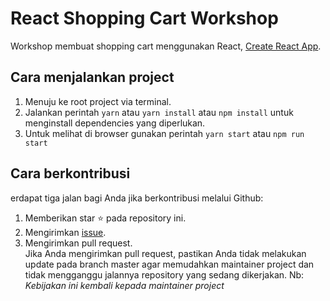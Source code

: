 # React Shopping Cart Workshop
Workshop membuat shopping cart menggunakan React, [Create React App](https://github.com/facebookincubator/create-react-app).

## Cara menjalankan project
1. Menuju ke root project via terminal.
1. Jalankan perintah ```yarn``` atau ```yarn install``` atau ```npm install``` untuk menginstall dependencies yang diperlukan.
1. Untuk melihat di browser gunakan perintah ```yarn start``` atau ```npm run start```

## Cara berkontribusi
erdapat tiga jalan bagi Anda jika berkontribusi melalui Github:
1. Memberikan star ⭐️ pada repository ini.
1. Mengirimkan [issue](https://github.com/wayanjimmy/react-shopping-cart-workshop).
2. Mengirimkan pull request. <br />
   Jika Anda mengirimkan pull request, pastikan Anda tidak melakukan update pada branch master 
   agar memudahkan maintainer project dan tidak mengganggu jalannya repository yang sedang dikerjakan.
   Nb: *Kebijakan ini kembali kepada maintainer project*